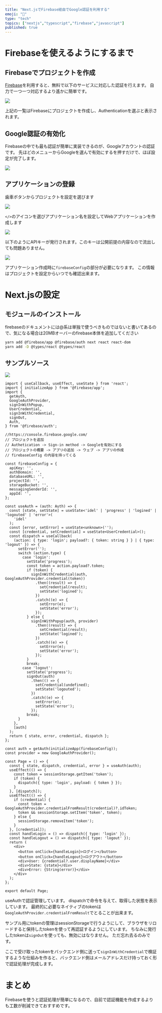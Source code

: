 ```yaml
---
title: "Next.jsでFirebase経由でGoogle認証を利用する"
emoji: "🍣"
type: "tech"
topics: ["nextjs","typescript","firebase","javascript"]
published: true
---
```


# Firebaseを使えるようにするまで

## Firebaseでプロジェクトを作成

[Firebase](https://console.firebase.google.com/)を利用すると、無料で以下のサービスに対応した認証を行えます。
自力で一つ一つ対応するより遙かに簡単です。

![](/images/539d7f6e7f3c63/01.png)

上記の一覧はFirebaseにプロジェクトを作成し、Authenticationを選ぶと表示されます。

## Google認証の有効化

Firebaseの中でも最も認証が簡単に実装できるのが、Googleアカウントの認証です。
先ほどのメニューからGoogleを選んで有効にするを押すだけで、ほぼ設定が完了します。

![](/images/539d7f6e7f3c63/02.png)

## アプリケーションの登録

歯車ボタンからプロジェクトを設定を選びます

![](/images/539d7f6e7f3c63/03.png)

`</>`のアイコンを選びアプリケーション名を設定してWebアプリケーションを作成します

![](/images/539d7f6e7f3c63/04.png)

以下のようにAPIキーが発行されます。このキーは公開前提の内容なので流出しても問題ありません。

![](/images/539d7f6e7f3c63/05.png)

アプリケーション作成時に`firebaseConfig`の部分が必要になります。
この情報はプロジェクトを設定からいつでも確認出来ます。

# Next.jsの設定

## モジュールのインストール

firebaseのドキュメントには@系は単独で使うべきものではないと書いてあるので、気になる場合は20MBオーバーのfirebase本体を追加してください

```bash
yarn add @firebase/app @firebase/auth next react react-dom 
yarn add -D @types/react @types/react
```

## サンプルソース

![](/images/539d7f6e7f3c63/06.png)

```tsx
import { useCallback, useEffect, useState } from 'react';
import { initializeApp } from '@firebase/app';
import {
  getAuth,
  GoogleAuthProvider,
  signInWithPopup,
  UserCredential,
  signInWithCredential,
  signOut,
  Auth,
} from '@firebase/auth';

//https://console.firebase.google.com/
// プロジェクトを追加
// Authetication -> Sign-in method -> Googleを有効にする
// プロジェクトの概要 -> アプリの追加 -> ウェブ -> アプリの作成
// firebaseConfig の内容を持ってくる

const firebaseConfig = {
  apiKey: '',
  authDomain: '',
  databaseURL: '',
  projectId: '',
  storageBucket: '',
  messagingSenderId: '',
  appId: '',
};

const useAuth = (auth: Auth) => {
  const [state, setState] = useState<'idel' | 'progress' | 'logined' | 'logouted' | 'error'>(
    'idel'
  );
  const [error, setError] = useState<unknown>('');
  const [credential, setCredential] = useState<UserCredential>();
  const dispatch = useCallback(
    (action: { type: 'login'; payload?: { token: string } } | { type: 'logout' }) => {
      setError('');
      switch (action.type) {
        case 'login':
          setState('progress');
          const token = action.payload?.token;
          if (token) {
            signInWithCredential(auth, GoogleAuthProvider.credential(token))
              .then((result) => {
                setCredential(result);
                setState('logined');
              })
              .catch((e) => {
                setError(e);
                setState('error');
              });
          } else {
            signInWithPopup(auth, provider)
              .then((result) => {
                setCredential(result);
                setState('logined');
              })
              .catch((e) => {
                setError(e);
                setState('error');
              });
          }
          break;
        case 'logout':
          setState('progress');
          signOut(auth)
            .then(() => {
              setCredential(undefined);
              setState('logouted');
            })
            .catch((e) => {
              setError(e);
              setState('error');
            });
          break;
      }
    },
    [auth]
  );
  return { state, error, credential, dispatch };
};

const auth = getAuth(initializeApp(firebaseConfig));
const provider = new GoogleAuthProvider();

const Page = () => {
  const { state, dispatch, credential, error } = useAuth(auth);
  useEffect(() => {
    const token = sessionStorage.getItem('token');
    if (token) {
      dispatch({ type: 'login', payload: { token } });
    }
  }, [dispatch]);
  useEffect(() => {
    if (credential) {
      const token = GoogleAuthProvider.credentialFromResult(credential)?.idToken;
      token && sessionStorage.setItem('token', token);
    } else {
      sessionStorage.removeItem('token');
    }
  }, [credential]);
  const handleLogin = () => dispatch({ type: 'login' });
  const handleLogout = () => dispatch({ type: 'logout' });
  return (
    <div>
      <button onClick={handleLogin}>ログイン</button>
      <button onClick={handleLogout}>ログアウト</button>
      <div>User: {credential?.user.displayName}</div>
      <div>State: {state}</div>
      <div>Error: {String(error)}</div>
    </div>
  );
};

export default Page;
```

useAuthで認証管理しています。
dispatchで命令を与えて、取得した状態を表示しています。
最終的に必要なネイティブのtokenは`GoogleAuthProvider.credentialFromResult`でとることが出来ます。

サンプル用にtokenの管理はsessionStorageで行うようにして、ブラウザをリロードすると保持したtokenを使って再認証するようにしています。
ちなみに発行したtokenは`signOut`を使っても、無効にはなりません。
ただ忘れ去るのみです。

ここで受け取ったtokenをバックエンド側に送って`signInWithCredential`で検証するような仕組みを作ると、バックエンド側はメールアドレスだけ持っておく形で認証処理が完成します。

# まとめ

Firebaseを使うと認証処理が簡単になるので、自前で認証機能を作成するよりも工数が削減できておすすめです。
